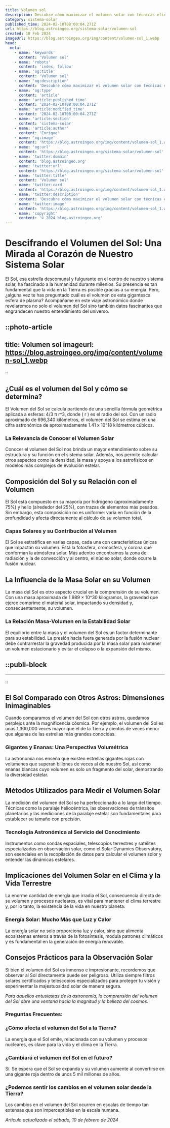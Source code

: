 ```yaml
---
title: Volumen sol
description: Descubre cómo maximizar el volumen solar con técnicas eficientes y sostenibles. ¡Optimiza tu energía solar ahora!
category: sistema-solar
published_time: 2024-02-10T08:00:04.271Z
url: https://blog.astroingeo.org/sistema-solar/volumen-sol
created: 10 Feb 2024
imageUrl: https://blog.astroingeo.org/img/content/volumen-sol_1.webp
head:
  meta:
    - name: 'keywords'
      content: 'Volumen sol'
    - name: 'robots'
      content: 'index, follow'
    - name: 'og:title'
      content: 'Volumen sol'
    - name: 'og:description'
      content: 'Descubre cómo maximizar el volumen solar con técnicas eficientes y sostenibles. ¡Optimiza tu energía solar ahora!'
    - name: 'og:type'
      content: 'article'
    - name: 'article:published_time'
      content: '2024-02-10T08:00:04.271Z'
    - name: 'article:modified_time'
      content: '2024-02-10T08:00:04.271Z'
    - name: 'article:section'
      content: 'sistema-solar'
    - name: 'article:author'
      content: 'Enrique'
    - name: 'og:image'
      content: 'https://blog.astroingeo.org/img/content/volumen-sol_1.webp'
    - name: 'og:url'
      content: 'https://blog.astroingeo.org/sistema-solar/volumen-sol'
    - name: 'twitter:domain'
      content: 'blog.astroingeo.org'
    - name: 'twitter:url'
      content: 'https://blog.astroingeo.org/sistema-solar/volumen-sol'
    - name: 'twitter:title'
      content: 'Volumen sol'
    - name: 'twitter:card'
      content: 'https://blog.astroingeo.org/img/content/volumen-sol_1.webp'
    - name: 'twitter:description'
      content: 'Descubre cómo maximizar el volumen solar con técnicas eficientes y sostenibles. ¡Optimiza tu energía solar ahora!'
    - name: 'twitter:image'
      content: 'https://blog.astroingeo.org/img/content/volumen-sol_1.webp'
    - name: 'copyright'
      content: '© 2024 blog.astroingeo.org'
---
```

# Descifrando el Volumen del Sol: Una Mirada al Corazón de Nuestro Sistema Solar

El Sol, esa estrella descomunal y fulgurante en el centro de nuestro sistema solar, ha fascinado a la humanidad durante milenios. Su presencia es tan fundamental que la vida en la Tierra es posible gracias a su energía. Pero, ¿alguna vez te has preguntado cuál es el volumen de esta gigantesca esfera de plasma? Acompáñame en este viaje astronómico donde revelaremos no solo el volumen del Sol sino también datos fascinantes que engrandecen nuestro entendimiento del universo.


::photo-article
---
title: Volumen sol
imageurl: https://blog.astroingeo.org/img/content/volumen-sol_1.webp
---
::


## ¿Cuál es el volumen del Sol y cómo se determina?

El Volumen del Sol se calcula partiendo de una sencilla fórmula geométrica aplicada a esferas: 4/3 π r^3, donde \( r \) es el radio del sol. Con un radio aproximado de 696,340 kilómetros, el volumen del Sol se estima en una cifra astronómica de aproximadamente 1.41 x 10^18 kilómetros cúbicos.

### La Relevancia de Conocer el Volumen Solar

Conocer el volumen del Sol nos brinda un mayor entendimiento sobre su estructura y su función en el sistema solar. Además, nos permite calcular otros aspectos como la densidad, la masa y apoya a los astrofísicos en modelos más complejos de evolución estelar.

## Composición del Sol y su Relación con el Volumen

El Sol está compuesto en su mayoría por hidrógeno (aproximadamente 75%) y helio (alrededor del 25%), con trazas de elementos más pesados. Sin embargo, esta composición no es uniforme: varía en función de la profundidad y afecta directamente al cálculo de su volumen total.

### Capas Solares y su Contribución al Volumen

El Sol se estratifica en varias capas, cada una con características únicas que impactan su volumen. Está la fotosfera, cromosfera, y corona que conforman la atmósfera solar. Más adentro encontramos la zona de radiación y la de convección y al centro, el núcleo solar, donde ocurre la fusión nuclear.

## La Influencia de la Masa Solar en su Volumen

La masa del Sol es otro aspecto crucial en la comprensión de su volumen. Con una masa aproximada de 1.989 × 10^30 kilogramos, la gravedad que ejerce comprime el material solar, impactando su densidad y, consecuentemente, su volumen. 

### La Relación Masa-Volumen en la Estabilidad Solar

El equilibrio entre la masa y el volumen del Sol es un factor determinante para su estabilidad. La presión hacia fuera generada por la fusión nuclear debe contrarrestar la gravedad producida por la masa solar para mantener un volumen estacionario y evitar el colapso o la expansión del mismo.
  

  ::publi-block
  ---
  ---
  ::
  
  
## El Sol Comparado con Otros Astros: Dimensiones Inimaginables

Cuando comparamos el volumen del Sol con otros astros, quedamos perplejos ante la magnificencia cósmica. Por ejemplo, el volumen del Sol es unas 1,300,000 veces mayor que el de la Tierra y cientos de veces menor que algunas de las estrellas más grandes conocidas.

### Gigantes y Enanas: Una Perspectiva Volumétrica

La astronomía nos enseña que existen estrellas gigantes rojas con volúmenes que superan billones de veces al de nuestro Sol, así como enanas blancas cuyo volumen es solo un fragmento del solar, demostrando la diversidad estelar.

## Métodos Utilizados para Medir el Volumen Solar

La medición del volumen del Sol se ha perfeccionado a lo largo del tiempo. Técnicas como la paralaje heliocéntrica, las observaciones de tránsitos planetarios y las mediciones de la paralaje estelar son fundamentales para establecer su tamaño con precisión.

### Tecnología Astronómica al Servicio del Conocimiento

Instrumentos como sondas espaciales, telescopios terrestres y satélites especializados en observación solar, como el Solar Dynamics Observatory, son esenciales en la recopilación de datos para calcular el volumen solor y entender las dinámicas estelares.


## Implicaciones del Volumen Solar en el Clima y la Vida Terrestre

La enorme cantidad de energía que irradia el Sol, consecuencia directa de su volumen y procesos nucleares, es vital para mantener el clima terrestre y, por lo tanto, la existencia de la vida en nuestro planeta.

### Energía Solar: Mucho Más que Luz y Calor

La energía solar no solo proporciona luz y calor, sino que alimenta ecosistemas enteros a través de la fotosíntesis, modula patrones climáticos y es fundamental en la generación de energía renovable.

## Consejos Prácticos para la Observación Solar

Si bien el volumen del Sol es inmenso e impresionante, recordemos que observar al Sol directamente puede ser peligroso. Utiliza siempre filtros solares certificados y telescopios especializados para proteger tu visión y experimentar la majestuosidad solar de manera segura.

*Para aquellos entusiastas de la astronomía, la comprensión del volumen del Sol abre una ventana hacia la magnitud y la belleza del cosmos.*

### Preguntas Frecuentes:

### ¿Cómo afecta el volumen del Sol a la Tierra?
La energia que el Sol emite, relacionada con su volumen y procesos nucleares, es clave para la vida y el clima en la Tierra.

### ¿Cambiará el volumen del Sol en el futuro?
Sí. Se espera que el Sol se expanda y su volumen aumente al convertirse en una gigante roja dentro de unos 5 mil millones de años.

### ¿Podemos sentir los cambios en el volumen solar desde la Tierra?
Los cambios en el volumen del Sol ocurren en escalas de tiempo tan extensas que son imperceptibles en la escala humana.

_Artículo actualizado el sábado, 10 de febrero de 2024_